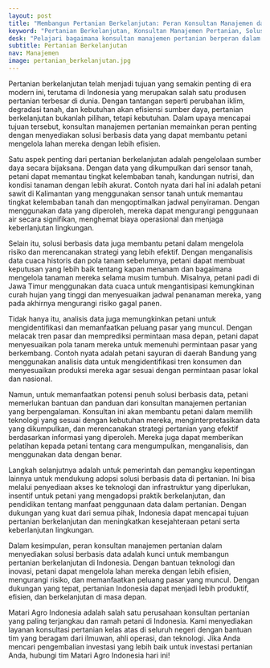 ```yaml
---
layout: post
title: "Membangun Pertanian Berkelanjutan: Peran Konsultan Manajemen dalam Menyediakan Solusi Berbasis Data"
keyword: "Pertanian Berkelanjutan, Konsultan Manajemen Pertanian, Solusi Berbasis Data, Inovasi Pertanian, Pertanian Modern, Efisiensi Pertanian, Produktivitas Pertanian, Indonesia"
desk: "Pelajari bagaimana konsultan manajemen pertanian berperan dalam membangun pertanian berkelanjutan di Indonesia dengan menyediakan solusi berbasis data yang efektif"
subtitle: Pertanian Berkelanjutan
nav: Manajemen
image: pertanian_berkelanjutan.jpg
---
```


Pertanian berkelanjutan telah menjadi tujuan yang semakin penting di era modern ini, terutama di Indonesia yang merupakan salah satu produsen pertanian terbesar di dunia. Dengan tantangan seperti perubahan iklim, degradasi tanah, dan kebutuhan akan efisiensi sumber daya, pertanian berkelanjutan bukanlah pilihan, tetapi kebutuhan. Dalam upaya mencapai tujuan tersebut, konsultan manajemen pertanian memainkan peran penting dengan menyediakan solusi berbasis data yang dapat membantu petani mengelola lahan mereka dengan lebih efisien.

Satu aspek penting dari pertanian berkelanjutan adalah pengelolaan sumber daya secara bijaksana. Dengan data yang dikumpulkan dari sensor tanah, petani dapat memantau tingkat kelembaban tanah, kandungan nutrisi, dan kondisi tanaman dengan lebih akurat. Contoh nyata dari hal ini adalah petani sawit di Kalimantan yang menggunakan sensor tanah untuk memantau tingkat kelembaban tanah dan mengoptimalkan jadwal penyiraman. Dengan menggunakan data yang diperoleh, mereka dapat mengurangi penggunaan air secara signifikan, menghemat biaya operasional dan menjaga keberlanjutan lingkungan.

Selain itu, solusi berbasis data juga membantu petani dalam mengelola risiko dan merencanakan strategi yang lebih efektif. Dengan menganalisis data cuaca historis dan pola tanam sebelumnya, petani dapat membuat keputusan yang lebih baik tentang kapan menanam dan bagaimana mengelola tanaman mereka selama musim tumbuh. Misalnya, petani padi di Jawa Timur menggunakan data cuaca untuk mengantisipasi kemungkinan curah hujan yang tinggi dan menyesuaikan jadwal penanaman mereka, yang pada akhirnya mengurangi risiko gagal panen.

Tidak hanya itu, analisis data juga memungkinkan petani untuk mengidentifikasi dan memanfaatkan peluang pasar yang muncul. Dengan melacak tren pasar dan memprediksi permintaan masa depan, petani dapat menyesuaikan pola tanam mereka untuk memenuhi permintaan pasar yang berkembang. Contoh nyata adalah petani sayuran di daerah Bandung yang menggunakan analisis data untuk mengidentifikasi tren konsumen dan menyesuaikan produksi mereka agar sesuai dengan permintaan pasar lokal dan nasional.

Namun, untuk memanfaatkan potensi penuh solusi berbasis data, petani memerlukan bantuan dan panduan dari konsultan manajemen pertanian yang berpengalaman. Konsultan ini akan membantu petani dalam memilih teknologi yang sesuai dengan kebutuhan mereka, menginterpretasikan data yang dikumpulkan, dan merencanakan strategi pertanian yang efektif berdasarkan informasi yang diperoleh. Mereka juga dapat memberikan pelatihan kepada petani tentang cara mengumpulkan, menganalisis, dan menggunakan data dengan benar.

Langkah selanjutnya adalah untuk pemerintah dan pemangku kepentingan lainnya untuk mendukung adopsi solusi berbasis data di pertanian. Ini bisa melalui penyediaan akses ke teknologi dan infrastruktur yang diperlukan, insentif untuk petani yang mengadopsi praktik berkelanjutan, dan pendidikan tentang manfaat penggunaan data dalam pertanian. Dengan dukungan yang kuat dari semua pihak, Indonesia dapat mencapai tujuan pertanian berkelanjutan dan meningkatkan kesejahteraan petani serta keberlanjutan lingkungan.

Dalam kesimpulan, peran konsultan manajemen pertanian dalam menyediakan solusi berbasis data adalah kunci untuk membangun pertanian berkelanjutan di Indonesia. Dengan bantuan teknologi dan inovasi, petani dapat mengelola lahan mereka dengan lebih efisien, mengurangi risiko, dan memanfaatkan peluang pasar yang muncul. Dengan dukungan yang tepat, pertanian Indonesia dapat menjadi lebih produktif, efisien, dan berkelanjutan di masa depan.

Matari Agro Indonesia adalah salah satu perusahaan konsultan pertanian yang paling terjangkau dan ramah petani di Indonesia. Kami menyediakan layanan konsultasi pertanian kelas atas di seluruh negeri dengan bantuan tim yang beragam dari ilmuwan, ahli operasi, dan teknologi. Jika Anda mencari pengembalian investasi yang lebih baik untuk investasi pertanian Anda, hubungi tim Matari Agro Indonesia hari ini!
